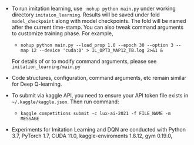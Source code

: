 - To run imitation learning, use ``` nohup python main.py``` under working directory `imitaion_learning`. Results will be saved under fold `model_checkpoint` along with model checkpoints. The fold will be named after the current time-stamp. You can also tweak command arguments to customize training phase. For example,

  - ```nohup python main.py --load_prop 1.0 --epoch 30 --option 3 --map 12 --device 'cuda:0' > IL_OPT3_MAP12_TB.log 2>&1 &```

  For details of or to modify command arguments, please see `imitation_learning/main.py`

- Code structures, configuration, command arguments, etc remain similar for Deep Q-learning.

- To submit via kaggle API, you need to ensure your API token file exists in `~/.kaggle/kaggle.json`. Then run command:
  - ```kaggle competitions submit -c lux-ai-2021 -f FILE_NAME -m MESSAGE```

- Experiments for Imitation Learning and DQN are conducted with Python 3.7, PyTorch 1.7, CUDA 11.0, kaggle-enviroments 1.8.12, gym 0.19.0, 